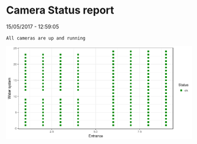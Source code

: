 Camera Status report
================
15/05/2017 - 12:59:05

    All cameras are up and running

![](camreport_files/figure-markdown_github/unnamed-chunk-2-1.png)
